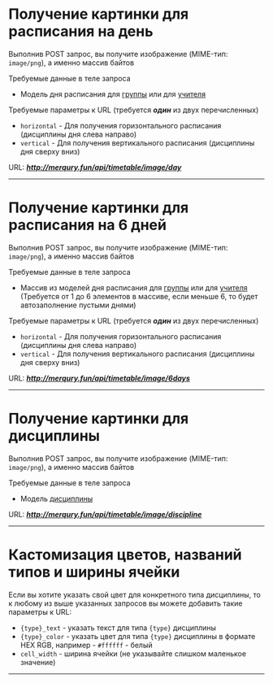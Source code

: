 # Получение картинки для расписания на день

Выполнив POST запрос, вы получите изображение (MIME-тип: `image/png`), а именно массив байтов

Требуемые данные в теле запроса
* Модель дня расписания для 
[группы](../TimetableService/dto_models.md#модель-дня-расписания-для-группы) или для 
[учителя](../TimetableService/dto_models.md#модель-дня-расписания-для-группы)

Требуемые параметры к URL (требуется ***один*** из двух перечисленных)
* `horizontal` - Для получения горизонтального расписания (дисциплины дня слева направо)
* `vertical` - Для получения вертикального расписания (дисциплины дня сверху вниз)

URL: ***http://merqury.fun/api/timetable/image/day***

<hr>

# Получение картинки для расписания на 6 дней

Выполнив POST запрос, вы получите изображение (MIME-тип: `image/png`), а именно массив байтов

Требуемые данные в теле запроса
* Массив из моделей дня расписания для
  [группы](../TimetableService/dto_models.md#модель-дня-расписания-для-группы) или для
  [учителя](../TimetableService/dto_models.md#модель-дня-расписания-для-группы)
  (Требуется от 1 до 6 элементов в массиве, если меньше 6, то будет автозаполнение пустыми днями)

Требуемые параметры к URL (требуется ***один*** из двух перечисленных)
* `horizontal` - Для получения горизонтального расписания (дисциплины дня слева направо)
* `vertical` - Для получения вертикального расписания (дисциплины дня сверху вниз)

URL: ***http://merqury.fun/api/timetable/image/6days***

<hr>

# Получение картинки для дисциплины

Выполнив POST запрос, вы получите изображение (MIME-тип: `image/png`), а именно массив байтов

Требуемые данные в теле запроса
* Модель 
[дисциплины](../TimetableService/dto_models.md#модель-дисциплины)

URL: ***http://merqury.fun/api/timetable/image/discipline***

<hr>

# Кастомизация цветов, названий типов и ширины ячейки

Если вы хотите указать свой цвет для конкретного типа дисциплины, 
то к любому из выше указанных запросов вы можете добавить такие параметры к URL:

* `{type}_text` - указать текст для типа `{type}` дисциплины
* `{type}_color` - указать цвет для типа `{type}` дисциплины в формате HEX RGB, например - `#ffffff` - белый
* `cell_width` - ширина ячейки (не указывайте слишком маленькое значение)

<hr>
